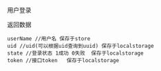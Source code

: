 用户登录

返回数据

    userName //用户名 保存于store
    uid //uid(可以根据uid查询到uuid) 保存于localstorage
    state //登录状态 1成功 0失败  保存于localstorage
    token //接口token   保存于localstorage
